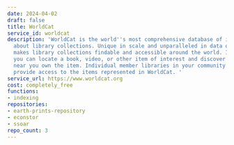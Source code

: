 ```yaml
---
date: 2024-04-02
draft: false
title: WorldCat
service_id: worldcat
description: 'WorldCat is the world''s most comprehensive database of information
  about library collections. Unique in scale and unparalleled in data quality, WorldCat
  makes library collections findable and accessible around the world. It''s where
  you can locate a book, video, or other item of interest and discover which libraries
  near you own the item. Individual member libraries in your community and elsewhere
  provide access to the items represented in WorldCat. '
service_url: https://www.worldcat.org
cost: completely_free
functions:
- indexing
repositories:
- earth-prints-repository
- econstor
- ssoar
repo_count: 3
---
```



